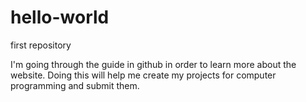 # hello-world
first repository

  I'm going through the guide in github in order to learn more about the website.
  Doing this will help me create my projects for computer programming and submit them.
